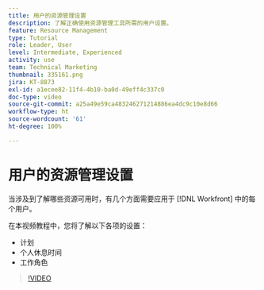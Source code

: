 ```yaml
---
title: 用户的资源管理设置
description: 了解正确使用资源管理工具所需的用户设置。
feature: Resource Management
type: Tutorial
role: Leader, User
level: Intermediate, Experienced
activity: use
team: Technical Marketing
thumbnail: 335161.png
jira: KT-8873
exl-id: a1ecee82-11f4-4b10-ba0d-49eff4c337c0
doc-type: video
source-git-commit: a25a49e59ca483246271214886ea4dc9c10e8d66
workflow-type: ht
source-wordcount: '61'
ht-degree: 100%

---
```


# 用户的资源管理设置

当涉及到了解哪些资源可用时，有几个方面需要应用于 [!DNL Workfront] 中的每个用户。

在本视频教程中，您将了解以下各项的设置：

* 计划
* 个人休息时间
* 工作角色

>[!VIDEO](https://video.tv.adobe.com/v/335161/?quality=12&learn=on)
